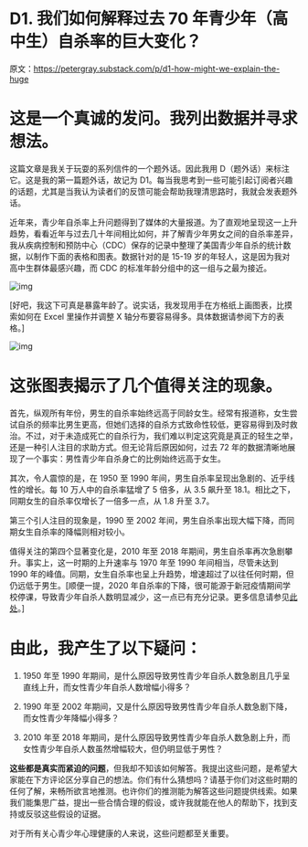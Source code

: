 # D1. 我们如何解释过去 70 年青少年（高中生）自杀率的巨大变化？ 

原文：https://petergray.substack.com/p/d1-how-might-we-explain-the-huge

# 这是一个真诚的发问。我列出数据并寻求想法。  

这篇文章是我关于玩耍的系列信件的一个题外话。因此我用 D（题外话）来标注它。这是我的第一篇题外话，故记为 D1。每当我思考到一些可能引起订阅者兴趣的话题，尤其是当我认为读者们的反馈可能会帮助我理清思路时，我就会发表题外话。

近年来，青少年自杀率上升问题得到了媒体的大量报道。为了直观地呈现这一上升趋势，看看近年与过去几十年间相比如何，并了解青少年男女之间的自杀率差异，我从疾病控制和预防中心（CDC）保存的记录中整理了美国青少年自杀的统计数据，以制作下面的表格和图表。数据针对的是 15-19 岁的年轻人，这是因为我对高中生群体最感兴趣，而 CDC 的标准年龄分组中的这一组与之最为接近。

![img](https://substackcdn.com/image/fetch/w_1456,c_limit,f_auto,q_auto:good,fl_progressive:steep/https%3A%2F%2Fsubstack-post-media.s3.amazonaws.com%2Fpublic%2Fimages%2F6c6d65de-16f9-4bf6-9bd5-0ae6e131ecdf_1090x762.png)

[好吧，我这下可真是暴露年龄了。说实话，我发现用手在方格纸上画图表，比摸索如何在 Excel 里操作并调整 X 轴分布要容易得多。具体数据请参阅下方的表格。]

![img](https://substackcdn.com/image/fetch/w_1456,c_limit,f_auto,q_auto:good,fl_progressive:steep/https%3A%2F%2Fsubstack-post-media.s3.amazonaws.com%2Fpublic%2Fimages%2F57ab63a1-8358-4b5e-a6bc-44dd71e0dbdc_682x1216.png)

# 这张图表揭示了几个值得关注的现象。

首先，纵观所有年份，男生的自杀率始终远高于同龄女生。经常有报道称，女生尝试自杀的频率比男生更高，但她们选择的自杀方式致命性较低，更容易得到及时救治。不过，对于未造成死亡的自杀行为，我们难以判定这究竟是真正的轻生之举，还是一种引人注目的求助方式。但无论背后原因如何，过去 72 年的数据清晰地展现了一个事实：男性青少年自杀身亡的比例始终远高于女生。

其次，令人震惊的是，在 1950 至 1990 年间，男生自杀率呈现出急剧的、近乎线性的增长。每 10 万人中的自杀率猛增了 5 倍多，从 3.5 飙升至 18.1。相比之下，同期女生的自杀率仅增长了一倍多一点，从 1.8 升至 3.7。

第三个引人注目的现象是，1990 至 2002 年间，男生自杀率出现大幅下降，而同期女生自杀率的降幅则相对较小。

值得关注的第四个显著变化是，2010 年至 2018 年期间，男生自杀率再次急剧攀升。事实上，这一时期的上升速率与 1970 年至 1990 年间相当，尽管未达到 1990 年的峰值。同期，女生自杀率也呈上升趋势，增速超过了以往任何时期，但仍远低于男生。[顺便一提，2020 年自杀率的下降，很可能源于新冠疫情期间学校停课，导致青少年自杀人数明显减少，这一点已有充分记录。更多信息请参见[此处](https://www.psychologytoday.com/us/blog/freedom-to-learn/202308/back-to-school-blues-may-be-worse-than-just-blues)。]

# 由此，我产生了以下疑问：

1. 1950 年至 1990 年期间，是什么原因导致男性青少年自杀人数急剧且几乎呈直线上升，而女性青少年自杀人数增幅小得多？

2. 1990 年至 2002 年期间，又是什么原因导致男性青少年自杀人数急剧下降，而女性青少年降幅小得多？

3. 2010 年至 2018 年期间，是什么原因导致男性青少年自杀人数急剧上升，而女性青少年自杀人数虽然增幅较大，但仍明显低于男性？

**这些都是真实而紧迫的问题**，但我却不知该如何解答。我提出这些问题，是希望大家能在下方评论区分享自己的想法。你们有什么猜想吗？请基于你们对这些时期的任何了解，来畅所欲言地推测。也许你们的推测能为解答这些问题提供线索。如果我们能集思广益，提出一些合情合理的假设，或许我就能在他人的帮助下，找到支持或反驳这些假设的证据。

对于所有关心青少年心理健康的人来说，这些问题都至关重要。